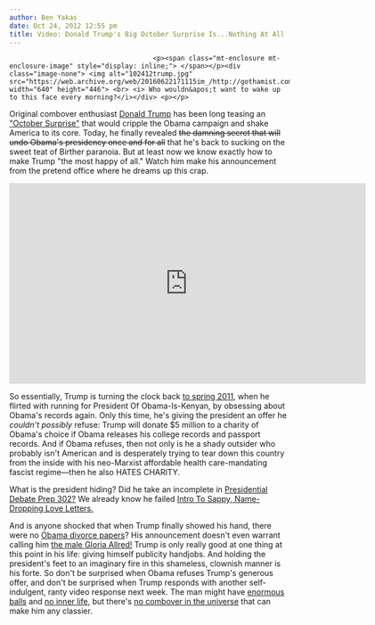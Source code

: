 ```yaml
---
author: Ben Yakas
date: Oct 24, 2012 12:55 pm
title: Video: Donald Trump's Big October Surprise Is...Nothing At All
---
```


	
										<p><span class="mt-enclosure mt-enclosure-image" style="display: inline;"> </span></p><div class="image-none"> <img alt="102412trump.jpg" src="https://web.archive.org/web/20160622171115im_/http://gothamist.com/attachments/byakas/102412trump.jpg" width="640" height="446"> <br> <i> Who wouldn&apos;t want to wake up to this face every morning?</i></div> <p></p>

<p>Original combover enthusiast <a href="https://web.archive.org/web/20160622171115/http://gothamist.com/tags/donaldtrump">Donald Trump</a> has been long teasing an <a href="https://web.archive.org/web/20160622171115/http://en.wikipedia.org/wiki/October_surprise">&quot;October Surprise&quot;</a> that would cripple the Obama campaign and shake America to its core. Today, he finally revealed <strike>the damning secret that will undo Obama&apos;s presidency once and for all</strike> that he&apos;s back to sucking on the sweet teat of Birther paranoia. But at least now we know exactly how to make Trump &quot;the most happy of all.&quot; Watch him make his announcement from the pretend office where he dreams up this crap. </p>

<p><iframe width="640" height="360" src="https://web.archive.org/web/20160622171115if_/http://www.youtube.com/embed/MgOq9pBkY0I" frameborder="0" allowfullscreen></iframe></p>

<p>So essentially, Trump is turning the clock back <a href="https://web.archive.org/web/20160622171115/http://gothamist.com/2011/04/27/obama_to_give_statement_confirming.php">to spring 2011</a>, when he flirted with running for President Of Obama-Is-Kenyan, by obsessing about Obama&apos;s records again. Only this time, he&apos;s giving the president an offer he <em>couldn&apos;t possibly</em> refuse: Trump will donate $5 million to a charity of Obama&apos;s choice if Obama releases his college records and passport records. And if Obama refuses, then not only is he a shady outsider who probably isn&apos;t American and is desperately trying to tear down this country from the inside with his neo-Marxist affordable health care-mandating fascist regime&#x2014;then he also HATES CHARITY. </p>

<p>What is the president hiding? Did he take an incomplete in <a href="https://web.archive.org/web/20160622171115/http://gothamist.com/2012/10/17/last_nights_debate_brawl_in_the_tow.php">Presidential Debate Prep 302?</a> We already know he failed <a href="https://web.archive.org/web/20160622171115/http://www.vanityfair.com/politics/2012/06/young-barack-obama-in-love-david-maraniss">Intro To Sappy, Name-Dropping Love Letters.</a></p>

<p>And is anyone shocked that when Trump finally showed his hand, there were no <a href="https://web.archive.org/web/20160622171115/http://www.newser.com/story/156351/trumps-big-surprise-obama-divorce-papers.html">Obama divorce papers</a>? His announcement doesn&apos;t even warrant calling him <a href="https://web.archive.org/web/20160622171115/http://www.huffingtonpost.com/2012/10/24/gloria-allred-stemberg-mitt-romney-divorce_n_2009637.html?utm_hp_ref=elections-2012">the male Gloria Allred!</a> Trump is only really good at one thing at this point in his life: giving himself publicity handjobs. And holding the president&apos;s feet to an imaginary fire in this shameless, clownish manner is his forte. So don&apos;t be surprised when Obama refuses Trump&apos;s generous offer, and don&apos;t be surprised when Trump responds with another self-indulgent, ranty video response next week. The man might have <a href="https://web.archive.org/web/20160622171115/http://gothamist.com/2011/04/27/donald_trump_has_enormous_balls_esp.php">enormous balls</a> and <a href="https://web.archive.org/web/20160622171115/http://www.newyorker.com/online/blogs/newsdesk/2011/04/donald-trump-mark-singer.html">no inner life</a>, but there&apos;s <a href="https://web.archive.org/web/20160622171115/http://gothamist.com/2011/05/11/finally_donald_trump_reveals_the_se.php">no combover in the universe</a> that can make him any classier.</p>					
										
									
				
